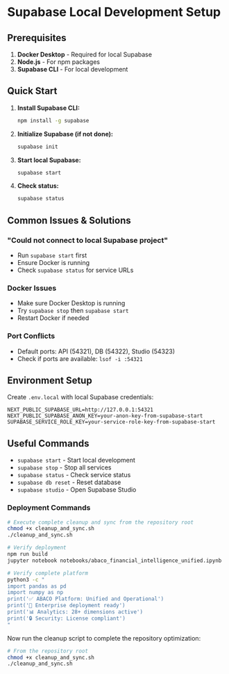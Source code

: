 # Supabase Local Development Setup

## Prerequisites

1. **Docker Desktop** - Required for local Supabase
2. **Node.js** - For npm packages
3. **Supabase CLI** - For local development

## Quick Start

1. **Install Supabase CLI:**

   ```bash
   npm install -g supabase
   ```

2. **Initialize Supabase (if not done):**

   ```bash
   supabase init
   ```

3. **Start local Supabase:**

   ```bash
   supabase start
   ```

4. **Check status:**

   ```bash
   supabase status
   ```

## Common Issues & Solutions

### "Could not connect to local Supabase project"

- Run `supabase start` first
- Ensure Docker is running
- Check `supabase status` for service URLs

### Docker Issues

- Make sure Docker Desktop is running
- Try `supabase stop` then `supabase start`
- Restart Docker if needed

### Port Conflicts

- Default ports: API (54321), DB (54322), Studio (54323)
- Check if ports are available: `lsof -i :54321`

## Environment Setup

Create `.env.local` with local Supabase credentials:

```env
NEXT_PUBLIC_SUPABASE_URL=http://127.0.0.1:54321
NEXT_PUBLIC_SUPABASE_ANON_KEY=your-anon-key-from-supabase-start
SUPABASE_SERVICE_ROLE_KEY=your-service-role-key-from-supabase-start
```

## Useful Commands

- `supabase start` - Start local development
- `supabase stop` - Stop all services
- `supabase status` - Check service status
- `supabase db reset` - Reset database
- `supabase studio` - Open Supabase Studio

### Deployment Commands

```bash
# Execute complete cleanup and sync from the repository root
chmod +x cleanup_and_sync.sh
./cleanup_and_sync.sh

# Verify deployment
npm run build
jupyter notebook notebooks/abaco_financial_intelligence_unified.ipynb

# Verify complete platform
python3 -c "
import pandas as pd
import numpy as np
print('✅ ABACO Platform: Unified and Operational')
print('🚀 Enterprise deployment ready')
print('📊 Analytics: 28+ dimensions active')
print('🔒 Security: License compliant')
"
```

Now run the cleanup script to complete the repository optimization:

```bash
# From the repository root
chmod +x cleanup_and_sync.sh
./cleanup_and_sync.sh
```
